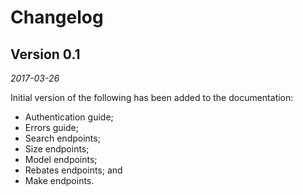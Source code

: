 # Changelog

## Version 0.1

_2017-03-26_

Initial version of the following has been added to the documentation:
* Authentication guide;
* Errors guide;
* Search endpoints;
* Size endpoints;
* Model endpoints;
* Rebates endpoints; and
* Make endpoints.